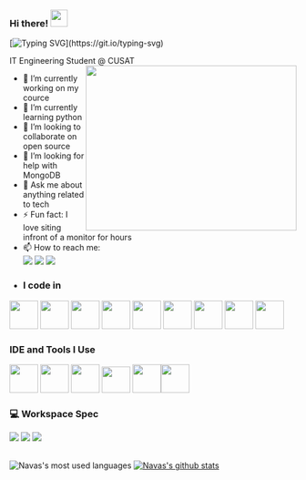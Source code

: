 ### Hi there! <img src="https://raw.githubusercontent.com/MartinHeinz/MartinHeinz/master/wave.gif" width="30px"> 
[![Typing SVG](https://readme-typing-svg.herokuapp.com?size=24&width=600&lines=Welcome+To+Navas's+GitHub+Profile!)](https://git.io/typing-svg)

IT Engineering Student @ CUSAT
<img align="right" width="370" height="290" src="https://camo.githubusercontent.com/c1dcb74cc1c1835b1d716f5051499a2814c683c806b15f04b0eba492863703e9/68747470733a2f2f63646e2e6472696262626c652e636f6d2f75736572732f3733303730332f73637265656e73686f74732f363538313234332f6176656e746f2e676966">
- 🔭 I’m currently working on my cource
- 🌱 I’m currently learning python
- 👯 I’m looking to collaborate on open source
- 🤔 I’m looking for help with MongoDB
- 💬 Ask me about anything related to tech
- ⚡ Fun fact: I love siting infront of a monitor for hours
- 📫 How to reach me: 
 <br/>[<img src="https://img.shields.io/badge/LinkedIn-0077B5?style=for-the-badge&logo=linkedin&logoColor=white" />](https://www.linkedin.com/in/muhammed-navas-358815221/)  [<img src="https://img.shields.io/badge/Instagram-E4405F?style=for-the-badge&logo=instagram&logoColor=white"/>](https://www.instagram.com/navas__muhammed/) 
 [<img src="https://img.shields.io/badge/-Hackerrank-2EC866?style=for-the-badge&logo=HackerRank&logoColor=white"/>](https://www.hackerrank.com/navas3444a3)
-  ### I code in
<img height="50" width="50" src="https://img.icons8.com/color/344/python--v1.png" /> <img height="50" width="50" src="https://img.icons8.com/color/344/c-programming.png" /> <img height="50" width="50" src="https://img.icons8.com/color/344/c-plus-plus-logo.png" />  <img height="50" width="50" src="https://img.icons8.com/color/344/html-5--v1.png" /> <img height="50" width="50" src="https://img.icons8.com/color/344/css3.png" />  <img height="50" width="50" src="https://img.icons8.com/color/344/bootstrap.png" />
<img height="50" width="50" src="https://img.icons8.com/color/344/javascript--v1.png"/>   <img height="50" width="50" src="https://img.icons8.com/color/344/mysql-logo.png"/> <img height="50" width="50" src="https://img.icons8.com/color/344/dart.png"/>

### IDE and Tools I Use
<img height="50" width="50" src="https://img.icons8.com/fluency/344/visual-studio-code-2019.png"/> <img height="50" width="50" src="https://img.icons8.com/color/344/pycharm.png"/>   <img height="50" width="50" src="https://img.icons8.com/color/344/figma--v1.png"/> <img height="46" width="50" src="https://img.icons8.com/external-tal-revivo-shadow-tal-revivo/344/external-flutter-is-an-open-source-mobile-application-development-framework-created-by-google-logo-shadow-tal-revivo.png"/> <img height="50" width="50" src="https://img.icons8.com/fluency/344/sublime-text.png"/><img height="50" width="50" src="https://img.icons8.com/color/344/adobe-photoshop--v1.png"/>

### 💻 Workspace Spec
<img src="https://img.shields.io/badge/NVIDIA-RTX2060-76B900?style=for-the-badge&logo=nvidia&logoColor=white"/>  <img src="https://img.shields.io/badge/Intel%20Core_i5_10300H-0071C5?style=for-the-badge&logo=intel&logoColor=white" /> <img src="https://img.shields.io/badge/Windows-0078D6?style=for-the-badge&logo=windows&logoColor=white)"/><br/> <br/>

![Navas's most used languages](https://github-readme-stats.vercel.app/api/top-langs/?username=NavasMuhammed&theme=dark)
[![Navas's github stats](https://github-readme-stats.vercel.app/api?username=NavasMuhammed&hide=issues,contribs&theme=dark)](https://github.com/NavasMuhammed/github-readme-stats)

